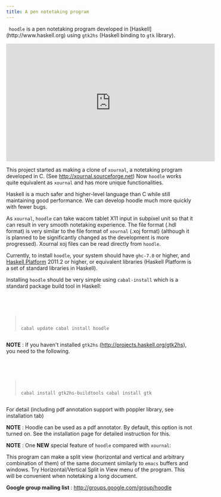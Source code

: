 ```yaml
---
title: A pen notetaking program 
---
```



 
<p> 
<code> hoodle</code> is a pen notetaking program developed in 
[Haskell](http://www.haskell.org) 
using <code>gtk2hs</code> (Haskell binding to <code>gtk</code> library). 
</p>

<iframe width="560" height="315" src="http://www.youtube.com/embed/Z2wzpyxsVSU" frameborder="0" allowfullscreen></iframe>


This project started as making a clone of <code>xournal</code>, 
a notetaking program developed in C.  (See <http://xournal.sourceforge.net>)
Now <code>hoodle</code> works quite equivalent as <code>xournal</code> and 
has more unique functionalities.

Haskell is a much safer and higher-level language than C while still maintaining good performance. We can develop hoodle much more quickly with fewer bugs.

As <code>xournal</code>, <code>hoodle</code> can take wacom tablet 
X11 input in subpixel unit so that it can result in very smooth notetaking
experience.  The file format (.hdl format) is very similar to 
the file format of <code>xournal</code> (.xoj format) (although it is planned 
to be significantly changed as the development is more progressed).
 Xournal xoj files can be read directly from <code>hoodle</code>. 

Currently, to install <code>hoodle</code>, your system should have 
<code>ghc-7.0</code> or higher, and [Haskell Platform](http://www.haskell.org/platform) 2011.2 or higher, or 
equivalent libraries 
(Haskell Platform is a set of standard libraries in 
Haskell). 

Installing <code>hoodle</code> should be very simple using <code>cabal-install</code> which is a standard package build tool in Haskell: <pre> <code>
> cabal update
> cabal install hoodle
</code></pre>

**NOTE** : If you haven't installed <code>gtk2hs</code> (<http://projects.haskell.org/gtk2hs>), you need to the following. <pre> <code>
> cabal install gtk2hs-buildtools
> cabal install gtk
</code></pre>

For detail (including pdf annotation support with poppler library, see installation tab) 

**NOTE** : Hoodle can be used as a pdf annotator. By default, this option is not turned on. See the installation page for detailed instruction for this.

**NOTE** : One **NEW** special feature of <code>hoodle</code> compared with <code>xournal</code>:

This program can make a split view (horizontal and vertical and
arbitrary combination of them) of the same document similarly to 
<code>emacs</code> buffers and windows. Try Horizontal/Vertical 
Split in View menu of the program. This will be convenient when notetaking 
a long document.
    
**Google group mailing list** : <http://groups.google.com/group/hoodle>
